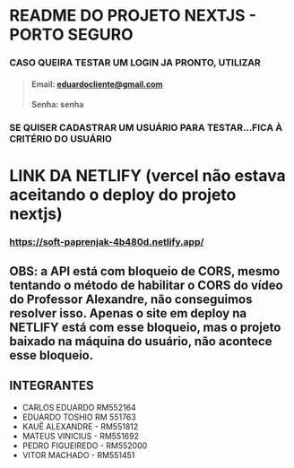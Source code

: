 
# README DO PROJETO NEXTJS - PORTO SEGURO
### CASO QUEIRA TESTAR UM LOGIN JA PRONTO, UTILIZAR
> #### Email: eduardocliente@gmail.com
> #### Senha: senha

### SE QUISER CADASTRAR UM USUÁRIO PARA TESTAR...FICA À CRITÉRIO DO USUÁRIO

# LINK DA NETLIFY (vercel não estava aceitando o deploy do projeto nextjs)
### https://soft-paprenjak-4b480d.netlify.app/


## OBS: a API está com bloqueio de CORS, mesmo tentando o método de habilitar o CORS do vídeo do Professor Alexandre, não conseguimos resolver isso. Apenas o site em deploy na NETLIFY está com esse bloqueio, mas o projeto baixado na máquina do usuário, não acontece esse bloqueio.


## INTEGRANTES
- CARLOS EDUARDO RM552164
- EDUARDO TOSHIO RM 551763
- KAUÊ ALEXANDRE - RM551812
- MATEUS VINICIUS - RM551692
- PEDRO FIGUEIREDO - RM552000
- VITOR MACHADO - RM551451